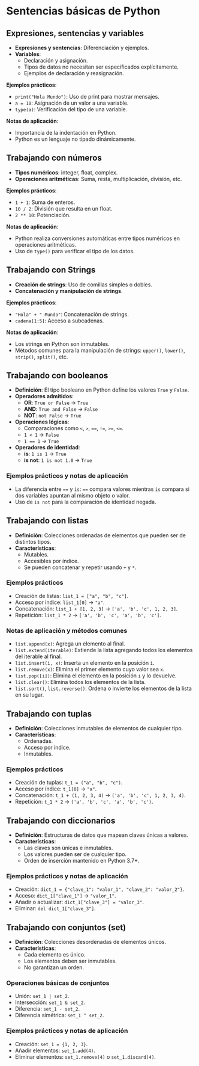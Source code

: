 
# Sentencias básicas de Python

## Expresiones, sentencias y variables

- **Expresiones y sentencias**: Diferenciación y ejemplos.
- **Variables**:
  - Declaración y asignación.
  - Tipos de datos no necesitan ser especificados explícitamente.
  - Ejemplos de declaración y reasignación.

**Ejemplos prácticos**:

- `print("Hola Mundo")`: Uso de print para mostrar mensajes.
- `a = 10`: Asignación de un valor a una variable.
- `type(a)`: Verificación del tipo de una variable.

**Notas de aplicación**:

- Importancia de la indentación en Python.
- Python es un lenguaje no tipado dinámicamente.

## Trabajando con números

- **Tipos numéricos**: integer, float, complex.
- **Operaciones aritméticas**: Suma, resta, multiplicación, división, etc.

**Ejemplos prácticos**:

- `1 + 1`: Suma de enteros.
- `10 / 2`: División que resulta en un float.
- `2 ** 10`: Potenciación.

**Notas de aplicación**:

- Python realiza conversiones automáticas entre tipos numéricos en operaciones aritméticas.
- Uso de `type()` para verificar el tipo de los datos.

## Trabajando con Strings

- **Creación de strings**: Uso de comillas simples o dobles.
- **Concatenación y manipulación de strings**.

**Ejemplos prácticos**:

- `"Hola" + " Mundo"`: Concatenación de strings.
- `cadena[1:5]`: Acceso a subcadenas.

**Notas de aplicación**:

- Los strings en Python son inmutables.
- Métodos comunes para la manipulación de strings: `upper()`, `lower()`, `strip()`, `split()`, etc.


## Trabajando con booleanos

- **Definición**: El tipo booleano en Python define los valores `True` y `False`.
- **Operadores admitidos**:
  - **OR**: `True or False` → `True`
  - **AND**: `True and False` → `False`
  - **NOT**: `not False` → `True`
- **Operaciones lógicas**:
  - Comparaciones como `<`, `>`, `==`, `!=`, `>=`, `<=`.
  - `1 < 1` → `False`
  - `1 == 1` → `True`
- **Operadores de identidad**:
  - **is**: `1 is 1` → `True`
  - **is not**: `1 is not 1.0` → `True`

### Ejemplos prácticos y notas de aplicación

- La diferencia entre `==` y `is`: `==` compara valores mientras `is` compara si dos variables apuntan al mismo objeto o valor.
- Uso de `is not` para la comparación de identidad negada.

## Trabajando con listas

- **Definición**: Colecciones ordenadas de elementos que pueden ser de distintos tipos.
- **Características**:
  - Mutables.
  - Accesibles por índice.
  - Se pueden concatenar y repetir usando `+` y `*`.

### Ejemplos prácticos

- Creación de listas: `list_1 = ["a", "b", "c"]`.
- Acceso por índice: `list_1[0]` → `"a"`.
- Concatenación: `list_1 + [1, 2, 3]` → `['a', 'b', 'c', 1, 2, 3]`.
- Repetición: `list_1 * 2` → `['a', 'b', 'c', 'a', 'b', 'c']`.

### Notas de aplicación y métodos comunes

- `list.append(x)`: Agrega un elemento al final.
- `list.extend(iterable)`: Extiende la lista agregando todos los elementos del iterable al final.
- `list.insert(i, x)`: Inserta un elemento en la posición `i`.
- `list.remove(x)`: Elimina el primer elemento cuyo valor sea `x`.
- `list.pop([i])`: Elimina el elemento en la posición `i` y lo devuelve.
- `list.clear()`: Elimina todos los elementos de la lista.
- `list.sort()`, `list.reverse()`: Ordena o invierte los elementos de la lista en su lugar.

## Trabajando con tuplas

- **Definición**: Colecciones inmutables de elementos de cualquier tipo.
- **Características**:
  - Ordenadas.
  - Acceso por índice.
  - Inmutables.

### Ejemplos prácticos

- Creación de tuplas: `t_1 = ("a", "b", "c")`.
- Acceso por índice: `t_1[0]` → `"a"`.
- Concatenación: `t_1 + (1, 2, 3, 4)` → `('a', 'b', 'c', 1, 2, 3, 4)`.
- Repetición: `t_1 * 2` → `('a', 'b', 'c', 'a', 'b', 'c')`.

## Trabajando con diccionarios

- **Definición**: Estructuras de datos que mapean claves únicas a valores.
- **Características**:
  - Las claves son únicas e inmutables.
  - Los valores pueden ser de cualquier tipo.
  - Orden de inserción mantenido en Python 3.7+.

### Ejemplos prácticos y notas de aplicación

- Creación: `dict_1 = {"clave_1": "valor_1", "clave_2": "valor_2"}`.
- Acceso: `dict_1["clave_1"]` → `"valor_1"`.
- Añadir o actualizar: `dict_1["clave_3"] = "valor_3"`.
- Eliminar: `del dict_1["clave_3"]`.

## Trabajando con conjuntos (set)

- **Definición**: Colecciones desordenadas de elementos únicos.
- **Características**:
  - Cada elemento es único.
  - Los elementos deben ser inmutables.
  - No garantizan un orden.

### Operaciones básicas de conjuntos

- Unión: `set_1 | set_2`.
- Intersección: `set_1 & set_2`.
- Diferencia: `set_1 - set_2`.
- Diferencia simétrica: `set_1 ^ set_2`.

### Ejemplos prácticos y notas de aplicación

- Creación: `set_1 = {1, 2, 3}`.
- Añadir elementos: `set_1.add(4)`.
- Eliminar elementos: `set_1.remove(4)` o `set_1.discard(4)`.
